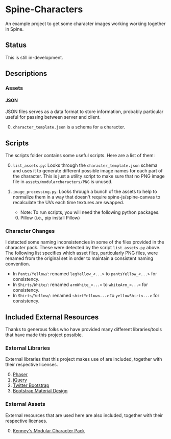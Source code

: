 # Spine-Characters

An example project to get some character images working working
together in Spine.

## Status

This is still in-development.

## Descriptions

### Assets

#### JSON

JSON files serves as a data format to store information, probably particular useful for passing between server and client.

0. `character_template.json` is a schema for a character.

## Scripts

The scripts folder contains some useful scripts. Here are a list of them:

0. `list_assets.py`: Looks through the `character_template.json` schema and uses it to generate different possible image names for each part of the character. This is just a utility script to make sure that no PNG image file in `assets/modularcharacters/PNG` is unused.

0. `image_processing.py`: Looks through a bunch of the assets to help to normalize them in a way that doesn't require spine-js/spine-canvas to recalculate the UVs each time textures are swapped.   
    + Note: To run scripts, you will need the following python packages.
     0. Pillow (i.e., pip install Pillow)


### Character Changes

I detected some naming inconsistencies in some of the files provided in the character pack. These were detected by the script `list_assets.py` above. The following list specifies which asset files, particularly PNG files, were renamed from the original set in order to maintain a consistent naming convention.

+ In `Pants/Yellow/`: renamed `legYellow_<...>` to `pantsYellow_<...>` for consistency.
+ In `Shirts/White/`: renamed `armWhite_<...>` to `whiteArm_<...>` for consistency.
+ In `Shirts/Yellow/`: renamed `shirtYellow<...>` to `yellowShirt<...>` for consistency.


## Included  External Resources

Thanks to generous folks who have provided many different libraries/tools that have made this project possible.

### External Libraries

External libraries that this project makes use of are included,
together with their respective licenses. 

0. [Phaser](http://www.phaser.io)
0. [jQuery](http://jquery.com)
0. [Twitter Bootstrap](http://getbootstrap.com)
0. [Bootstrap Material Design](https://fezvrasta.github.io/bootstrap-material-design/bootstrap-elements.html)

### External Assets

External resources that are used here are also included,
together with their respective licenses.

0. [Kenney's Modular Character Pack](http://kenney.nl/assets/modular-characters)
